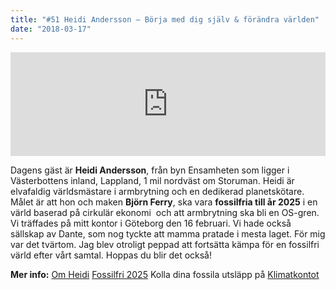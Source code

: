 ```yaml
---
title: "#51 Heidi Andersson – Börja med dig själv & förändra världen"
date: "2018-03-17"
---
```


<iframe src="https://w.soundcloud.com/player/?url=https%3A//api.soundcloud.com/tracks/414987390&amp;color=ff5500&amp;auto_play=false&amp;hide_related=false&amp;show_comments=true&amp;show_user=true&amp;show_reposts=false" width="100%" height="166" frameborder="no" scrolling="no"></iframe>

Dagens gäst är **Heidi Andersson**, från byn Ensamheten som ligger i Västerbottens inland, Lappland, 1 mil nordväst om Storuman. Heidi är elvafaldig världsmästare i armbrytning och en dedikerad planetskötare. Målet är att hon och maken **Björn Ferry**, ska vara **fossilfria till år 2025** i en värld baserad på cirkulär ekonomi  och att armbrytning ska bli en OS-gren. Vi träffades på mitt kontor i Göteborg den 16 februari. Vi hade också sällskap av Dante, som nog tyckte att mamma pratade i mesta laget. För mig var det tvärtom. Jag blev otroligt peppad att fortsätta kämpa för en fossilfri värld efter vårt samtal. Hoppas du blir det också!

**Mer info:** [Om Heidi](http://heidiandersson.com) [Fossilfri 2025](http://www.fossilfri.com) Kolla dina fossila utsläpp på [Klimatkontot](https://www.klimatkontot.se/)
